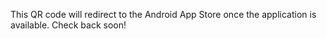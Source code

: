 This QR code will redirect to the Android App Store once the application is available.
Check back soon!
